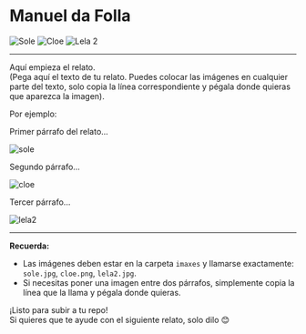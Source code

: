 # Manuel da Folla

![Sole](imaxes/sole.jpg)
![Cloe](imaxes/cloe.png)
![Lela 2](imaxes/lela2.jpg)

---

Aquí empieza el relato.  
(Pega aquí el texto de tu relato. Puedes colocar las imágenes en cualquier parte del texto, solo copia la línea correspondiente y pégala donde quieras que aparezca la imagen).

Por ejemplo:

Primer párrafo del relato...

![sole](imaxes/sole.jpg)

Segundo párrafo...

![cloe](imaxes/cloe.png)

Tercer párrafo...

![lela2](imaxes/lela2.jpg)

---

**Recuerda:**
- Las imágenes deben estar en la carpeta `imaxes` y llamarse exactamente: `sole.jpg`, `cloe.png`, `lela2.jpg`.
- Si necesitas poner una imagen entre dos párrafos, simplemente copia la línea que la llama y pégala donde quieras.

¡Listo para subir a tu repo!  
Si quieres que te ayude con el siguiente relato, solo dilo 😊
